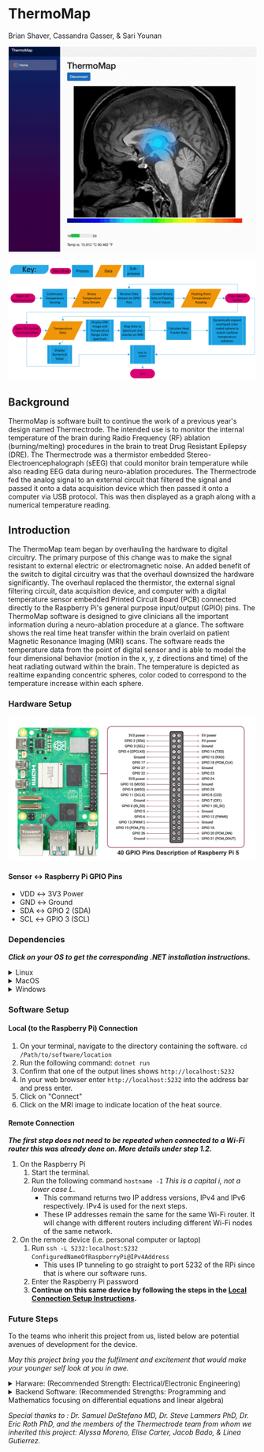 # ThermoMap
Brian Shaver, Cassandra Gasser, & Sari Younan

![Software GIF](https://github.com/sayounan/ThermoMap/blob/main/Media/README%20Media/Software%20Demo.gif)

![UML](https://github.com/sayounan/ThermoMap/blob/main/Media/README%20Media/UML%20Diagram.png)
## Background
ThermoMap is software built to continue the work of a previous year's design named Thermectrode. The intended use is to
monitor the internal temperature of the brain during Radio Frequency (RF) ablation (burning/melting) procedures in the 
brain to treat Drug Resistant Epilepsy (DRE). The Thermectrode was a thermistor embedded Stereo-Electroencephalograph 
(sEEG) that could monitor brain temperature while also reading EEG data during neuro-ablation procedures. The 
Thermectrode fed the analog signal to an external circuit that filtered the signal and passed it onto a data acquisition 
device which then passed it onto a computer via USB protocol. This was then displayed as a graph along with a numerical 
temperature reading. 
## Introduction
The ThermoMap team began by overhauling the hardware to digital circuitry. The primary purpose of this change was to 
make the signal resistant to external electric or electromagnetic noise. An added benefit of the switch to digital 
circuitry was that the overhaul downsized the hardware significantly. The overhaul replaced the thermistor, the external
signal filtering circuit, data acquisition device, and computer with a digital temperature sensor embedded Printed 
Circuit Board (PCB) connected directly to the Raspberry Pi's general purpose input/output (GPIO) pins. The ThermoMap 
software is designed to give clinicians all the important information during a neuro-ablation procedure at a glance. The
software shows the real time heat transfer within the brain overlaid on patient Magnetic Resonance Imaging (MRI) scans. 
The software reads the temperature data from the point of digital sensor and is able to model the four dimensional 
behavior (motion in the x, y, z directions and time) of the heat radiating outward within the brain. The temperature is 
depicted as realtime expanding concentric spheres, color coded to correspond to the temperature increase within each 
sphere.

### Hardware Setup
![Raspberry Pi GPIO Pinout](https://github.com/sayounan/ThermoMap/blob/main/Media/README%20Media/Raspberry-Pi-5-Pinout-.jpg)

#### Sensor &harr; Raspberry Pi GPIO Pins
* VDD &harr; 3V3 Power
* GND &harr; Ground
* SDA &harr; GPIO 2 (SDA)
* SCL &harr; GPIO 3 (SCL)

### Dependencies

***Click on your OS to get the corresponding .NET installation instructions.***

<details><summary>Linux</summary><blockquote>

***Ensure ssh is enabled before proceeding.***

Install .NET:
```angular2html
curl -sSL https://dot.net/v1/dotnet-install.sh | bash /dev/stdin --channel STS
```

Simplify Path Resolution:
```angular2html
echo 'export DOTNET_ROOT=$HOME/.dotnet' >> ~/.bashrc
echo 'export PATH=$PATH:$HOME/.dotnet' >> ~/.bashrc
source ~/.bashrc
```

Verify .NET Installation:
```angular2html
dotnet --version
```
</blockquote></details>

<details><summary>MacOS</summary><blockquote>

[![Button Icon]][Link]

[Link]: https://dotnet.microsoft.com/en-us/download/dotnet/8.0
[Button Icon]: https://img.shields.io/badge/Installation-EF2D5E?style=for-the-badge&logoColor=white&logo=DocuSign

</blockquote></details>

<details><summary>Windows</summary><blockquote>

[![Button Icon]][Link]

[Link]: https://dotnet.microsoft.com/en-us/download/dotnet/8.0
[Button Icon]: https://img.shields.io/badge/Installation-EF2D5E?style=for-the-badge&logoColor=white&logo=DocuSign

</blockquote></details>

### Software Setup
#### Local (to the Raspberry Pi) Connection
1. On your terminal, navigate to the directory containing the software. ```cd /Path/to/software/location```
2. Run the following command: ```dotnet run```
3. Confirm that one of the output lines shows ```http://localhost:5232```
4. In your web browser enter ```http://localhost:5232``` into the address bar and press enter.
5. Click on "Connect"
6. Click on the MRI image to indicate location of the heat source.

#### Remote Connection
***The first step does not need to be repeated when connected to a Wi-Fi router this was already done on. More details 
under step 1.2.***
1. On the Raspberry Pi
   1. Start the terminal.
   2. Run the following command ```hostname -I``` *This is a capital i, not a lower case L*.
      * This command returns two IP address versions, IPv4 and IPv6 respectively. IPv4 is used for the next steps.
      * These IP addresses remain the same for the same Wi-Fi router. It will change with different routers including 
      different Wi-Fi nodes of the same network.
2. On the remote device (i.e. personal computer or laptop)
   1. Run ```ssh -L 5232:localhost:5232 ConfiguredNameOfRaspberryPi@IPv4Address```
      * This uses IP tunneling to go straight to port 5232 of the RPi since that is where our software runs.
   2. Enter the Raspberry Pi password
   3. **Continue on this same device by following the steps in the 
   [Local Connection Setup Instructions](#Local-to-the-Raspberry-Pi-Connection).**

### Future Steps
To the teams who inherit this project from us, listed below are potential avenues of development for the device.

*May this project bring you the fulfilment and excitement that would make your younger self look at you in awe.*

<details><summary>Harware: (Recommended Strength: Electrical/Electronic Engineering)</summary><blockquote>
The components currently being used, incorporated into the build are small enough, with the exception of the AS6221, to
fit inside the SEEG probe (0.8 mm internal diameter) built by the Thermectrode team. Your task would be to replace the 
AS6221 (1.490 x 1.020 x 0.600 mm) with a slightly smaller digital temperature sensor while also maintaining the same 
temperature reading accuracy and incorporate it into the SEEG built by the Thermectrode team. You are essentially tasked
with combining the two products you have inherited into one.
</blockquote></details>

<details><summary>Backend Software: (Recommended Strengths: Programming and Mathematics focusing on differential 
equations and linear algebra)</summary><blockquote>
Currently the software uses the one dimensional heat equation in polar coordinates 
$$
\dfrac{\partial u}{\partial t} = \alpha \dfrac{\partial ^2 u}{\partial x^2}
$$
</blockquote></details>

*Special thanks to : Dr. Samuel DeStefano MD, Dr. Steve Lammers PhD, Dr. Eric Roth PhD, and the members of the 
Thermectrode team from whom we inherited this project: Alyssa Moreno, Elise Carter, Jacob Bado, & Linea Gutierrez.*